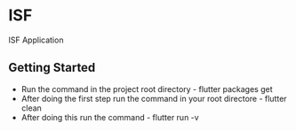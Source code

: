 # ISF

ISF Application

## Getting Started

- Run the command in the project root directory - flutter packages get
- After doing the first step run the command in your root directore - flutter clean
- After doing this run the command - flutter run -v
